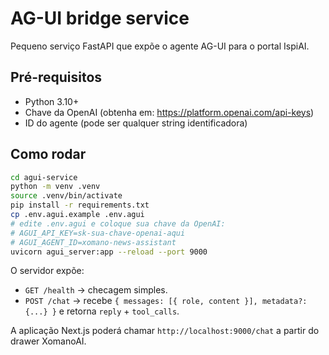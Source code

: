 # AG-UI bridge service

Pequeno serviço FastAPI que expõe o agente AG-UI para o portal IspiAI.

## Pré-requisitos
- Python 3.10+
- Chave da OpenAI (obtenha em: https://platform.openai.com/api-keys)
- ID do agente (pode ser qualquer string identificadora)

## Como rodar
```bash
cd agui-service
python -m venv .venv
source .venv/bin/activate
pip install -r requirements.txt
cp .env.agui.example .env.agui
# edite .env.agui e coloque sua chave da OpenAI:
# AGUI_API_KEY=sk-sua-chave-openai-aqui
# AGUI_AGENT_ID=xomano-news-assistant
uvicorn agui_server:app --reload --port 9000
```

O servidor expõe:
- `GET /health` → checagem simples.
- `POST /chat` → recebe `{ messages: [{ role, content }], metadata?: {...} }` e retorna `reply` + `tool_calls`.

A aplicação Next.js poderá chamar `http://localhost:9000/chat` a partir do drawer XomanoAI.
